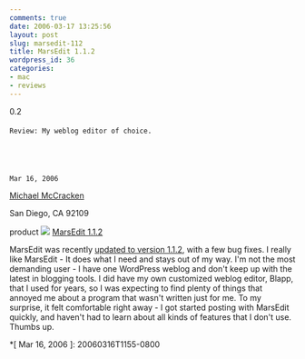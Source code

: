 ```yaml
---
comments: true
date: 2006-03-17 13:25:56
layout: post
slug: marsedit-112
title: MarsEdit 1.1.2
wordpress_id: 36
categories:
- mac
- reviews
---
```



0.2
  

#### 
    Review: My weblog editor of choice.
  



  
    Mar 16, 2006
  

 [Michael McCracken](http://michael-mccracken.net/)
 


  San Diego,
  CA
  92109
 



product
  ![](http://ranchero.com/images/marsedit/marseditIconLarge.png)
  [
  MarsEdit 1.1.2
    ](http://ranchero.com/marsedit/)
  

> 
MarsEdit was recently [updated to version 1.1.2](http://ranchero.com/?comments=1&postid=1306), with a few bug fixes. I really like MarsEdit -  It does what I need and stays out of my way. I'm not the most demanding user - I have one WordPress weblog and don't keep up with the latest in blogging tools. I did have my own customized weblog editor, Blapp, that I used for years, so I was expecting to find plenty of things that annoyed me about a program that wasn't written just for me. To my surprise, it felt comfortable right away - I got started posting with MarsEdit quickly, and haven't had to learn about all kinds of features that I don't use. Thumbs up.




  *[
    Mar 16, 2006
  ]: 20060316T1155-0800
